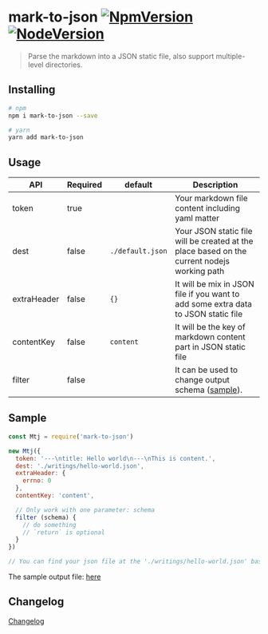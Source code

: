 # mark-to-json [![NpmVersion](https://img.shields.io/npm/v/mark-to-json.svg?style=flat-square)](https://www.npmjs.com/package/mark-to-json) [![NodeVersion](https://img.shields.io/node/v/mark-to-json.svg?style=flat-square)](https://www.npmjs.com/package/mark-to-json)

> Parse the markdown into a JSON static file, also support multiple-level directories.

## Installing

```bash
# npm
npm i mark-to-json --save

# yarn
yarn add mark-to-json
```

## Usage

| API | Required | default | Description |
| --- | -------- | ------- | ----------- |
| token | true | | Your markdown file content including yaml matter |
| dest | false | `./default.json` | Your JSON static file will be created at the place based on the current nodejs working path |
| extraHeader | false | `{}` | It will be mix in JSON file if you want to add some extra data to JSON static file |
| contentKey | false | `content` | It will be the key of markdown content part in JSON static file |
| filter | false || It can be used to change output schema ([sample][filter-sample]). |

[filter-sample]:./samples/index.ts

## Sample

```js
const Mtj = require('mark-to-json')

new Mtj({
  token: '---\ntitle: Hello world\n---\nThis is content.',
  dest: './writings/hello-world.json',
  extraHeader: {
    errno: 0
  },
  contentKey: 'content',

  // Only work with one parameter: schema
  filter (schema) {
    // do something
    // `return` is optional
  }
})

// You can find your json file at the './writings/hello-world.json' based on the current nodejs working path
```

The sample output file: [here]

[here]:https://github.com/lbwa/mark-to-json/tree/master/samples/nested

## Changelog

[Changelog](./CHANGELOG.md)
